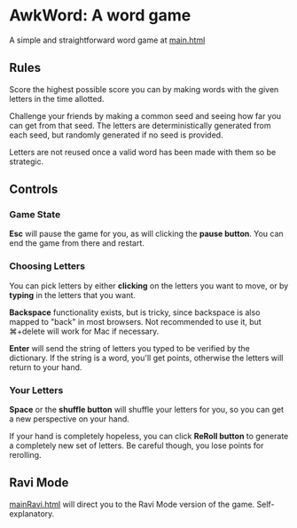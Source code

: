 # AwkWord: A word game

A simple and straightforward word game at [main.html]()

## Rules
Score the highest possible score you can by making words with the given letters in the time allotted.

Challenge your friends by making a common seed and seeing how far you can get from that seed. The letters are deterministically generated from each seed, but randomly generated if no seed is provided.

Letters are not reused once a valid word has been made with them so be strategic.

## Controls
### Game State
**Esc** will pause the game for you, as will clicking the **pause button**. You can end the game from there and restart.

### Choosing Letters
You can pick letters by either **clicking** on the letters you want to move, or by **typing** in the letters that you want.

**Backspace** functionality exists, but is tricky, since backspace is also mapped to "back" in most browsers. Not recommended to use it, but ⌘+delete will work for Mac if necessary.

**Enter** will send the string of letters you typed to be verified by the dictionary. If the string is a word, you'll get points, otherwise the letters will return to your hand.

### Your Letters
**Space** or the **shuffle button** will shuffle your letters for you, so you can get a new perspective on your hand.

If your hand is completely hopeless, you can click **ReRoll button** to generate a completely new set of letters. Be careful though, you lose points for rerolling.

## Ravi Mode
[mainRavi.html]() will direct you to the Ravi Mode version of the game. Self-explanatory.
